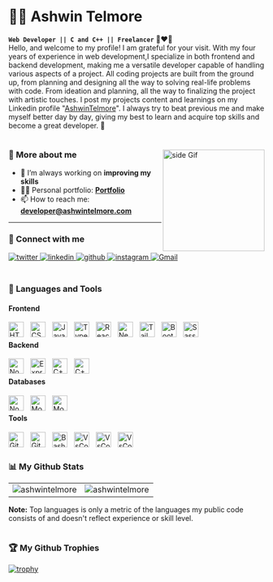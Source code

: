 # 🏄‍♂️ Ashwin Telmore
**`Web Developer || C and C++ || Freelancer`** 🖤❤💜
<br>
Hello, and welcome to my profile! I am grateful for your visit. With my four years of experience in web development,I specialize in both frontend and backend development, making me a versatile developer capable of handling various aspects of a project. All coding projects are built from the ground up, from planning and designing all the way to solving real-life problems with code. From ideation and planning, all the way to finalizing the project with artistic touches.
 I post my projects content and learnings on my Linkedin profile "[AshwinTelmore](https://www.linkedin.com/in/ashwintelmore)". I always try to beat previous me and make myself better day by day, giving my best to learn and acquire top skills and become a great developer. 🎯


#
<a href="https://ko-fi.com/ashwintelmore"> <img src="https://media.giphy.com/media/f3iwJFOVOwuy7K6FFw/giphy.gif" alt="side Gif" align="right" width="200" height="auto"/> </a>

### 🚀 More about me

<!-- - 🌱 I’m currently working **React** -->
- 🔭 I’m always working on **improving my skills**
- 👨‍💻 Personal portfolio: **<a href="https://ashwintelmore.com/" target="_blank">Portfolio</a>**
- 📫 How to reach me: **developer@ashwintelmore.com**
<!-- - ⚡ Fun fact **I am deeply in love with Tailwind ❤️** -->

---

### 🔗 Connect with me

<div align="left">
<a href="https://twitter.com/ashwintelmore" target="_blank">
<img src=https://img.shields.io/badge/twitter-%2300acee.svg?&style=for-the-badge&logo=twitter&logoColor=white alt=twitter style="margin-bottom: 5px;" />
</a>
<a href="https://linkedin.com/in/ashwintelmore/" target="_blank">
<img src=https://img.shields.io/badge/linkedin-%231E77B5.svg?&style=for-the-badge&logo=linkedin&logoColor=white alt=linkedin style="margin-bottom: 5px;" />
</a>
 <a href="https://github.com/ashwintelmore" target="_blank">
<img src=https://img.shields.io/badge/github-%2324292e.svg?&style=for-the-badge&logo=github&logoColor=white alt=github style="margin-bottom: 5px;" />
</a>
<a href="https://instagram.com/ashwintelmore" target="_blank">
<img src=https://img.shields.io/badge/instagram-%23000000.svg?&style=for-the-badge&logo=instagram&logoColor=white alt=instagram style="margin-bottom: 5px;" />
<a href="mailto:ashwintelmore@gmail.com"><img alt="Gmail" src="https://img.shields.io/badge/Gmail-D14836?style=for-the-badge&logo=gmail&logoColor=white"/></a>
</div>
    
#

### 🧰 Languages and Tools

#### Frontend
<img align="left" alt="HTML" width="30px" style="padding-right:10px;" src="https://cdn.jsdelivr.net/gh/devicons/devicon/icons/html5/html5-plain.svg" />

<img align="left" alt="CSS" width="30px" style="padding-right:10px;" src="https://cdn.jsdelivr.net/gh/devicons/devicon/icons/css3/css3-plain.svg" />
<img align="left" alt="JavaScript" width="30px" style="padding-right:10px;" src="https://cdn.jsdelivr.net/gh/devicons/devicon/icons/javascript/javascript-plain.svg" />
<img align="left" alt="TypeScript" width="30px" style="padding-right:10px;" src="https://cdn.jsdelivr.net/gh/devicons/devicon/icons/typescript/typescript-plain.svg" />
<img align="left" alt="React" width="30px" style="padding-right:10px;" src="https://cdn.jsdelivr.net/gh/devicons/devicon/icons/react/react-original.svg" />
<img align="left" alt="NextJs" width="30px" style="padding-right:10px;" src="https://cdn.jsdelivr.net/gh/devicons/devicon/icons/nextjs/nextjs-line.svg" />
<img align="left" alt="Tailwind" width="30px" style="padding-right:10px;" src="https://cdn.jsdelivr.net/gh/devicons/devicon/icons/tailwindcss/tailwindcss-plain.svg" />
<img align="left" alt="Bootstrap" width="30px" style="padding-right:10px;" src="https://cdn.jsdelivr.net/gh/devicons/devicon/icons/bootstrap/bootstrap-original.svg" />
<img align="left" alt="Sass" width="30px" style="padding-right:10px;" src="https://cdn.jsdelivr.net/gh/devicons/devicon/icons/sass/sass-original.svg" />

<br>

#### Backend
<img align="left" alt="NodeJS" width="30px" style="padding-right:10px;" src="https://cdn.jsdelivr.net/gh/devicons/devicon/icons/nodejs/nodejs-original.svg" />
<img align="left" alt="ExpressJs" width="30px" style="padding-right:10px;" src="https://cdn.jsdelivr.net/gh/devicons/devicon/icons/express/express-original.svg" />
<img align="left" alt="C++" width="30px" style="padding-right:10px;" src="https://cdn.jsdelivr.net/gh/devicons/devicon/icons/cplusplus/cplusplus-line.svg" />
<img align="left" alt="C++" width="30px" style="padding-right:10px;" src="https://cdn.jsdelivr.net/gh/devicons/devicon/icons/python/python-original.svg" />


<br>

#### Databases
<img align="left" alt="NodeJS" width="30px" style="padding-right:10px;" src="https://cdn.jsdelivr.net/gh/devicons/devicon/icons/mongodb/mongodb-original.svg" />
<img align="left" alt="MongoDb" width="30px" style="padding-right:10px;" src="https://cdn.jsdelivr.net/gh/devicons/devicon/icons/firebase/firebase-plain.svg" />
<img align="left" alt="MongoDb" width="30px" style="padding-right:10px;" src="https://cdn.jsdelivr.net/gh/devicons/devicon/icons/mysql/mysql-original-wordmark.svg" />
<br>

#### Tools

<img align="left" alt="Git" width="30px" style="padding-right:10px;" src="https://cdn.jsdelivr.net/gh/devicons/devicon/icons/git/git-original.svg" />
<img align="left" alt="GitHub" width="30px" style="padding-right:10px;" src="https://cdn.jsdelivr.net/gh/devicons/devicon/icons/github/github-original.svg" />
<img align="left" alt="Bash" width="30px" style="padding-right:10px;" src="https://cdn.jsdelivr.net/gh/devicons/devicon/icons/bash/bash-original.svg" />
<img align="left" alt="VsCode" width="30px" style="padding-right:10px;" src="https://cdn.jsdelivr.net/gh/devicons/devicon/icons/vscode/vscode-original.svg" />
<img align="left" alt="VsCode" width="30px" style="padding-right:10px;" src="https://cdn.jsdelivr.net/gh/devicons/devicon/icons/amazonwebservices/amazonwebservices-plain-wordmark.svg" />
<img align="left" alt="VsCode" width="30px" style="padding-right:10px;" src="https://cdn.jsdelivr.net/gh/devicons/devicon/icons/linux/linux-original.svg" />
<br>
<br>

### 📊 My Github Stats

<table>
  <tr>
    <td><img src="https://github-readme-stats.vercel.app/api?username=ashwintelmore&show_icons=true&locale=en&theme=highcontrast&hide_border=true" alt="ashwintelmore" /></td>
    <td><img src="https://github-readme-stats.vercel.app/api/top-langs?username=ashwintelmore&show_icons=true&locale=en&layout=compact&theme=highcontrast&hide_border=true" alt="ashwintelmore" /></td
  </tr>
</table>

<b>Note:</b> Top languages is only a metric of the languages my public code consists of and doesn't reflect experience or skill level.


#
    
### 🏆 My Github Trophies
[![trophy](https://github-profile-trophy.vercel.app/?username=ashwintelmore&theme=radical&row=1&margin-w=20&no-frame=true)](https://github.com/ryo-ma/github-profile-trophy)

